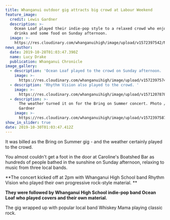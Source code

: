 ```yaml
---
title: Whanganui outdoor gig attracts big crowd at Labour Weekend
feature_image:
  credit: Lewis Gardner
  description: >-
    Ocean Loaf played their indie-pop style to a relaxed crowd who enjoyed a few
    drinks and some food on Sunday afternoon. 
  image: >-
    https://res.cloudinary.com/whanganuihigh/image/upload/v1572397542/News/Ocean_Loaf.jpg
news_author:
  date: 2019-10-28T01:03:47.390Z
  name: Lucy Drake
  publication: Whanganui Chronicle
image_gallery:
  - description: 'Ocean Loaf played to the crowd on Sunday afternoon. '
    image: >-
      https://res.cloudinary.com/whanganuihigh/image/upload/v1572397574/News/rhythm_vision.jpg
  - description: 'Rhythm Vision also played to the crowd. '
    image: >-
      https://res.cloudinary.com/whanganuihigh/image/upload/v1571207878/News/72310487_2530533966985586_4739873698243149824_n.jpg
  - description: >-
      The weather turned it on for the Bring on Summer concert. Photo / Lewis
      Gardner
    image: >-
      https://res.cloudinary.com/whanganuihigh/image/upload/v1572397587/News/crowd.jpg
show_in_slider: true
date: 2019-10-30T01:03:47.412Z
---
```

It was billed as the Bring on Summer gig - and the weather certainly played to the crowd.

You almost couldn't get a foot in the door at Caroline's Boatshed Bar as hundreds of people bathed in the sunshine on Sunday afternoon, relaxing to music from three local bands.

**The concert kicked off at 2pm with Whanganui High School band Rhythm Vision who played their own progressive rock-style material.**

**They were followed by Whanganui High School indie-pop band Ocean Loaf who played covers and their own material.**

The gig wrapped up with popular local band Whiskey Mama playing classic rock.

